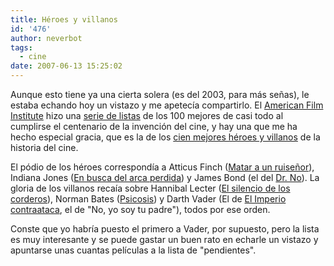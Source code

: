 ```yaml
---
title: Héroes y villanos
id: '476'
author: neverbot
tags:
  - cine
date: 2007-06-13 15:25:02
---
```


Aunque esto tiene ya una cierta solera (es del 2003, para más señas), le estaba echando hoy un vistazo y me apetecía compartirlo. El [American Film Institute](http://www.afi.com/) hizo una [serie de listas](http://en.wikipedia.org/wiki/AFI_100_Years..._series) de los 100 mejores de casi todo al cumplirse el centenario de la invención del cine, y hay una que me ha hecho especial gracia, que es la de los [cien mejores héroes y villanos](http://en.wikipedia.org/wiki/AFI%27s_100_Years..._100_Heroes_and_Villains) de la historia del cine.

El pódio de los héroes correspondía a Atticus Finch ([Matar a un ruiseñor](http://www.imdb.com/title/tt0056592/)), Indiana Jones ([En busca del arca perdida](http://www.imdb.com/title/tt0082971/)) y James Bond (el del [Dr. No](http://www.imdb.com/title/tt0055928/)). La gloria de los villanos recaía sobre Hannibal Lecter ([El silencio de los corderos](http://www.imdb.com/title/tt0102926/)), Norman Bates ([Psicosis](http://www.imdb.com/title/tt0054215/)) y Darth Vader (El de [El Imperio contraataca](http://www.imdb.com/title/tt0080684/), el de "No, yo soy tu padre"), todos por ese orden.

Conste que yo habría puesto el primero a Vader, por supuesto, pero la lista es muy interesante y se puede gastar un buen rato en echarle un vistazo y apuntarse unas cuantas películas a la lista de "pendientes".